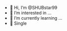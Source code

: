 - 👋 Hi, I’m @SHUBstar99
- 👀 I’m interested in ...
- 🌱 I’m currently learning ...
- 💞️ Single

<!---
SHUBstar99/SHUBstar99 is a ✨ special ✨ repository because its `README.md` (this file) appears on your GitHub profile.
You can click the Preview link to take a look at your changes.
--->
